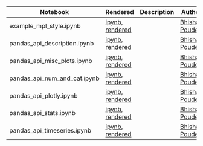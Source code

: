 |  Notebook | Rendered   | Description  |  Author |
|---|---|---|---|
| example_mpl_style.ipynb  | [ipynb](https://github.com/bhishanpdl/bp/blob/master/examples/example_mpl_style.ipynb), [rendered](https://nbviewer.jupyter.org/github/bhishanpdl/bp/blob/master/examples/example_mpl_style.ipynb)  |   | [Bhishan Poudel](https://bhishanpdl.github.io/)  |
| pandas_api_description.ipynb  | [ipynb](https://github.com/bhishanpdl/bp/blob/master/examples/pandas_api_description.ipynb), [rendered](https://nbviewer.jupyter.org/github/bhishanpdl/bp/blob/master/examples/pandas_api_description.ipynb)  |   | [Bhishan Poudel](https://bhishanpdl.github.io/)  |
| pandas_api_misc_plots.ipynb  | [ipynb](https://github.com/bhishanpdl/bp/blob/master/examples/pandas_api_misc_plots.ipynb), [rendered](https://nbviewer.jupyter.org/github/bhishanpdl/bp/blob/master/examples/pandas_api_misc_plots.ipynb)  |   | [Bhishan Poudel](https://bhishanpdl.github.io/)  |
| pandas_api_num_and_cat.ipynb  | [ipynb](https://github.com/bhishanpdl/bp/blob/master/examples/pandas_api_num_and_cat.ipynb), [rendered](https://nbviewer.jupyter.org/github/bhishanpdl/bp/blob/master/examples/pandas_api_num_and_cat.ipynb)  |   | [Bhishan Poudel](https://bhishanpdl.github.io/)  |
| pandas_api_plotly.ipynb  | [ipynb](https://github.com/bhishanpdl/bp/blob/master/examples/pandas_api_plotly.ipynb), [rendered](https://nbviewer.jupyter.org/github/bhishanpdl/bp/blob/master/examples/pandas_api_plotly.ipynb)  |   | [Bhishan Poudel](https://bhishanpdl.github.io/)  |
| pandas_api_stats.ipynb  | [ipynb](https://github.com/bhishanpdl/bp/blob/master/examples/pandas_api_stats.ipynb), [rendered](https://nbviewer.jupyter.org/github/bhishanpdl/bp/blob/master/examples/pandas_api_stats.ipynb)  |   | [Bhishan Poudel](https://bhishanpdl.github.io/)  |
| pandas_api_timeseries.ipynb  | [ipynb](https://github.com/bhishanpdl/bp/blob/master/examples/pandas_api_timeseries.ipynb), [rendered](https://nbviewer.jupyter.org/github/bhishanpdl/bp/blob/master/examples/pandas_api_timeseries.ipynb)  |   | [Bhishan Poudel](https://bhishanpdl.github.io/)  |
